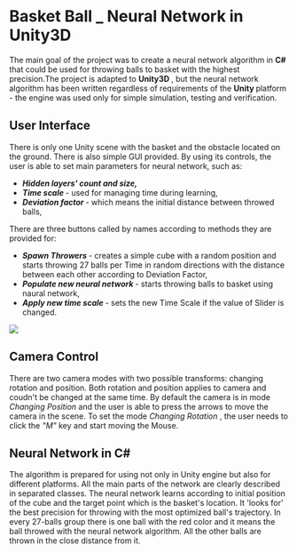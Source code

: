 # Basket Ball _ Neural Network in Unity3D

The main goal of the project was to create a neural network algorithm in <b> C# </b> that could be used for throwing balls to basket with the highest precision.The project is adapted to <b> Unity3D </b>, but the neural network algorithm has been written regardless of  requirements of the <b> Unity </b> platform - the engine was used only for simple simulation, testing and verification. 

## User Interface 

There is only one Unity scene with the basket and the obstacle located on the ground. There is also simple GUI provided. By using its controls, the user is able to set main parameters for neural network, such as:
* <b> <i> Hidden layers' count and size, </b> </i> 
* <b> <i> Time scale  </b> </i> - used for managing time during learning,
* <b> <i> Deviation factor </b> </i> - which means the initial distance between throwed balls,

There are three buttons called by names according to methods they are provided for: 
* <b> <i> Spawn Throwers </b> </i> - creates a simple cube with a random position and starts throwing 27 balls per Time in random directions with the distance between each other according to Deviation Factor,
* <b> <i> Populate new neural network </b> </i> - starts throwing balls to basket using naural network,
* <b> <i> Apply new time scale </b> </i> - sets the new Time Scale if the value of Slider is changed.

![](http://github.com/rhoninn11/Basket_nn/blob/master/5.PNG)

## Camera Control

There are two camera modes with two possible transforms: changing rotation and position. Both rotation and position applies to camera and coudn't be changed at the same time. By default the camera is in mode <i> Changing Position </i> and the user is able to press the arrows to move the camera in the scene. To set the mode <i> Changing Rotation </i>, the user needs to click the <i> "M" </i> key and start moving the Mouse. 

## Neural Network in C# 

The algorithm is prepared for using not only in Unity engine but also for different platforms. All the main parts of the network are clearly described in separated classes. The neural network learns according to initial position of the cube and the target point which is the basket's location. It 'looks for' the best precision for throwing with the most optimized ball's trajectory. In every 27-balls group there is one ball with the red color and it means the ball throwed with the neural network algorithm. All the other balls are thrown in the close distance from it.  








